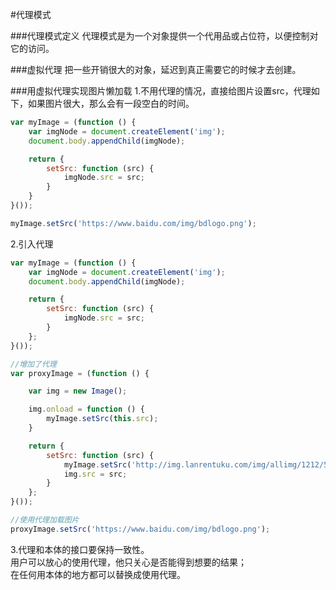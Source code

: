 #代理模式

###代理模式定义
代理模式是为一个对象提供一个代用品或占位符，以便控制对它的访问。

###虚拟代理
把一些开销很大的对象，延迟到真正需要它的时候才去创建。         

###用虚拟代理实现图片懒加载
1.不用代理的情况，直接给图片设置src，代理如下，如果图片很大，那么会有一段空白的时间。
```js
var myImage = (function () {
    var imgNode = document.createElement('img');
    document.body.appendChild(imgNode);

    return {
        setSrc: function (src) {
            imgNode.src = src;
        }
    }
}());

myImage.setSrc('https://www.baidu.com/img/bdlogo.png');
```

2.引入代理
```js
var myImage = (function () {
    var imgNode = document.createElement('img');
    document.body.appendChild(imgNode);

    return {
        setSrc: function (src) {
            imgNode.src = src;
        }
    };
}());

//增加了代理
var proxyImage = (function () {

    var img = new Image();

    img.onload = function () {
        myImage.setSrc(this.src);
    }

    return {
        setSrc: function (src) {
            myImage.setSrc('http://img.lanrentuku.com/img/allimg/1212/5-121204193R0.gif');
            img.src = src;
        }
    };
}());

//使用代理加载图片
proxyImage.setSrc('https://www.baidu.com/img/bdlogo.png');
```

3.代理和本体的接口要保持一致性。    
用户可以放心的使用代理，他只关心是否能得到想要的结果；    
在任何用本体的地方都可以替换成使用代理。   
